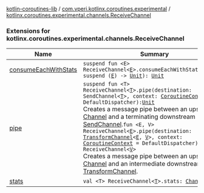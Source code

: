 [kotlin-coroutines-lib](../../index.md) / [com.vperi.kotlinx.coroutines.experimental](../index.md) / [kotlinx.coroutines.experimental.channels.ReceiveChannel](./index.md)

### Extensions for kotlinx.coroutines.experimental.channels.ReceiveChannel

| Name | Summary |
|---|---|
| [consumeEachWithStats](consume-each-with-stats.md) | `suspend fun <E> ReceiveChannel<`[`E`](consume-each-with-stats.md#E)`>.consumeEachWithStats(action: suspend (`[`E`](consume-each-with-stats.md#E)`) -> `[`Unit`](https://kotlinlang.org/api/latest/jvm/stdlib/kotlin/-unit/index.html)`): `[`Unit`](https://kotlinlang.org/api/latest/jvm/stdlib/kotlin/-unit/index.html) |
| [pipe](pipe.md) | `suspend fun <T> ReceiveChannel<`[`T`](pipe.md#T)`>.pipe(destination: SendChannel<`[`T`](pipe.md#T)`>, context: `[`CoroutineContext`](https://kotlinlang.org/api/latest/jvm/stdlib/kotlin.coroutines.experimental/-coroutine-context/index.html)` = DefaultDispatcher): `[`Unit`](https://kotlinlang.org/api/latest/jvm/stdlib/kotlin/-unit/index.html)<br>Creates a message pipe between an upstream [Channel](#) and a terminating downstream [SendChannel](#).`fun <E, V> ReceiveChannel<`[`E`](pipe.md#E)`>.pipe(destination: `[`TransformChannel`](../-transform-channel.md)`<`[`E`](pipe.md#E)`, `[`V`](pipe.md#V)`>, context: `[`CoroutineContext`](https://kotlinlang.org/api/latest/jvm/stdlib/kotlin.coroutines.experimental/-coroutine-context/index.html)` = DefaultDispatcher): ReceiveChannel<`[`V`](pipe.md#V)`>`<br>Creates a message pipe between an upstream [Channel](#) and an intermediate downstream [TransformChannel](../-transform-channel.md). |
| [stats](stats.md) | `val <T> ReceiveChannel<`[`T`](stats.md#T)`>.stats: `[`ChannelStats`](../-channel-stats/index.md) |

